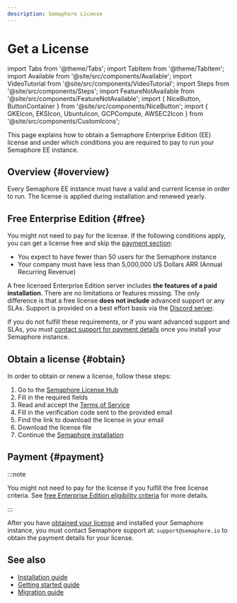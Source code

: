 ```yaml
---
description: Semaphore License
---
```


# Get a License

import Tabs from '@theme/Tabs';
import TabItem from '@theme/TabItem';
import Available from '@site/src/components/Available';
import VideoTutorial from '@site/src/components/VideoTutorial';
import Steps from '@site/src/components/Steps';
import FeatureNotAvailable from '@site/src/components/FeatureNotAvailable';
import { NiceButton, ButtonContainer } from '@site/src/components/NiceButton';
import { GKEIcon, EKSIcon, UbuntuIcon, GCPCompute, AWSEC2Icon } from '@site/src/components/CustomIcons';

This page explains how to obtain a Semaphore Enterprise Edition (EE) license and under which conditions you are required to pay to run your Semaphore EE instance.

## Overview {#overview}

Every Semaphore EE instance must have a valid and current license in order to run. The license is applied during installation and renewed yearly.

## Free Enterprise Edition {#free}

You might not need to pay for the license. If the following conditions apply, you can get a license free and skip the [payment section](#payment):

- You expect to have fewer than 50 users for the Semaphore instance
- Your company must have less than 5,000,000 US Dollars ARR (Annual Recurring Revenue)

A free licensed Enterprise Edition server includes **the features of a paid installation**. There are no limitations or features missing. The only difference is that a free license **does not include** advanced support or any SLAs. Support is provided on a best effort basis via the [Discord server](https://discord.gg/FBuUrV24NH).

If you do not fulfill these requirements, or if you want advanced support and SLAs, you must [contact support for payment details](#payment) once you install your Semaphore instance.

## Obtain a license {#obtain}

In order to obtain or renew a license, follow these steps:

1. Go to the [Semaphore License Hub](https://licensing.sxmoon.com/)
2. Fill in the required fields
3. Read and accept the [Terms of Service](https://github.com/semaphoreio/semaphore/blob/main/ee/LICENSE)
4. Fill in the verification code sent to the provided email
5. Find the link to download the license in your email
6. Download the license file
7. Continue the [Semaphore installation](./install)

## Payment {#payment}

:::note

You might not need to pay for the license if you fulfill the free license criteria. See [free Enterprise Edition eligibility criteria](#free) for more details.

:::

After you have [obtained your license](#obtain) and installed your Semaphore instance, you must contact Semaphore support at: `support@semaphore.io` to obtain the payment details for your license.

## See also

- [Installation guide](./install)
- [Getting started guide](./guided-tour)
- [Migration guide](./migration/overview)

